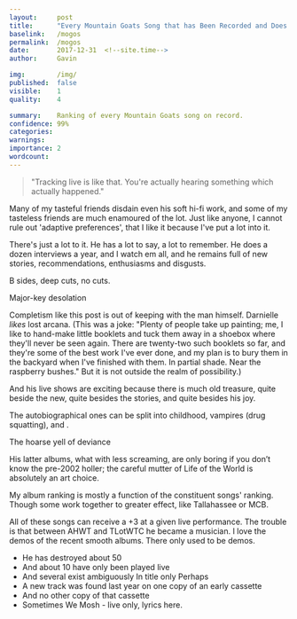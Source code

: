 ```yaml
---
layout:     post
title:      "Every Mountain Goats Song that has Been Recorded and Does Not Have a Death Geas Placed Upon It By Its Author"
baselink:   /mogos
permalink:  /mogos
date:       2017-12-31  <!--site.time-->
author:     Gavin

img:        /img/
published:	false
visible: 	1
quality: 	4

summary:    Ranking of every Mountain Goats song on record. 
confidence:	99%
categories: 
warnings:	
importance: 2
wordcount:		
---
```


> "Tracking live is like that. You're actually hearing something which actually happened."

Many of my tasteful friends disdain even his soft hi-fi work, and some of my tasteless friends are much enamoured of the lot. Just like anyone, I cannot rule out 'adaptive preferences', that I like it because I've put a lot into it.


There's just a lot to it. He has a lot to say, a lot to remember. He does a dozen interviews a year, and I watch em all, and he remains full of new stories, recommendations, enthusiasms and disgusts. 

B sides, deep cuts, no cuts.

Major-key desolation

Completism like this post is out of keeping with the man himself. Darnielle <i>likes</i> lost arcana. (This was a joke: "Plenty of people take up painting; me, I like to hand-make little booklets and tuck them away in a shoebox where they'll never be seen again. There are twenty-two such booklets so far, and they're some of the best work I've ever done, and my plan is to bury them in the backyard when I've finished with them. In partial shade. Near the raspberry bushes." But it is not outside the realm of possibility.)

And his live shows are exciting because there is much old treasure, quite beside the new, quite besides the stories, and quite besides his joy.

The autobiographical ones can be split into childhood, vampires (drug squatting), and .


The hoarse yell of deviance

His latter albums, what with less screaming, are only boring if you don’t know the pre-2002 holler; the careful mutter of Life of the World is absolutely an art choice.


My album ranking is mostly a function of the constituent songs' ranking. Though some work together to greater effect, like Tallahassee or MCB.

All of these songs can receive a +3 at a given live performance.
The trouble is that between AHWT and TLotWTC he became a musician. I love the demos of the recent smooth albums. There only used to be demos.



- He has destroyed about 50
- And about 10 have only been played live
- And several exist ambiguously In title only Perhaps
- A new track was found last year on one copy of an early cassette
- And no other copy of that cassette
- Sometimes We Mosh - live only, lyrics here.



